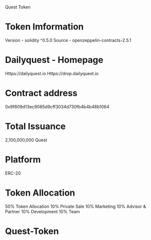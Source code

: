 Quest Token

# Token Imformation
Version - solidity ^0.5.0
Source - openzeppelin-contracts-2.5.1

# Dailyquest - Homepage
Https://dailyquest.io
Https://drop.dailyquest.io

# Contract address
0x9f809d13ec9085d9cff3034d730fb4b4b48b1064

# Total Issuance
2,100,000,000 Quest

# Platform
ERC-20

# Token Allocation
50% Token Allocation
10% Private Sale
10% Marketing
10% Advisor & Partner
10% Development
10% Team

# Quest-Token
